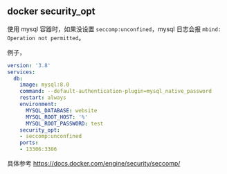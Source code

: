 ## docker security_opt

使用 mysql 容器时，如果没设置 `seccomp:unconfined`，mysql 日志会报 `mbind: Operation not permitted`。

例子，

```yaml
version: '3.8'
services:
  db:
    image: mysql:8.0
    command: --default-authentication-plugin=mysql_native_password
    restart: always
    environment:
      MYSQL_DATABASE: website
      MYSQL_ROOT_HOST: '%'
      MYSQL_ROOT_PASSWORD: test
    security_opt:
    - seccomp:unconfined
    ports:
    - 13306:3306
```

具体参考 https://docs.docker.com/engine/security/seccomp/
